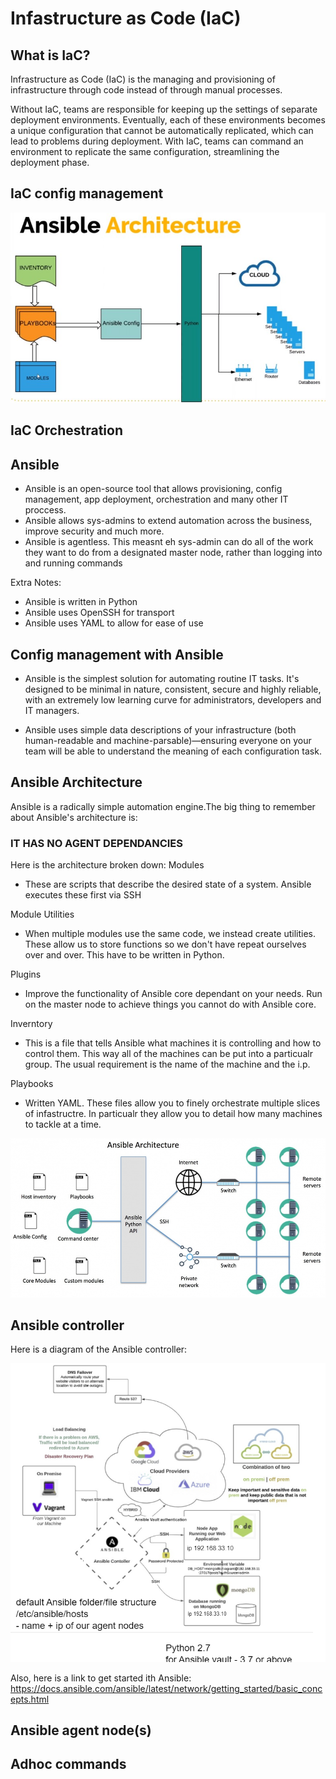 # Infastructure as Code (IaC)

## What is IaC?
Infrastructure as Code (IaC) is the managing and provisioning of infrastructure through code instead of through manual processes.

Without IaC, teams are responsible for keeping up the settings of separate deployment environments. Eventually, each of these environments becomes a unique configuration that cannot be automatically replicated, which can lead to problems during deployment. With IaC, teams can command an environment to replicate the same configuration, streamlining the deployment phase.

## IaC config management
![Alt text](/images/Ansible_config_mangement_diagram.jpg "Config management via Ansible")

## IaC Orchestration

## Ansible
- Ansible is an open-source tool that allows provisioning, config management, app deployment, orchestration and many other IT proccess. 
- Ansible allows sys-admins to extend automation across the business, improve security and much more.
- Ansible is agentless. This measnt eh sys-admin can do all of the work they want to do from a designated master node, rather than logging into and running commands


Extra Notes:
- Ansible is written in Python
- Ansible uses OpenSSH for transport
- Ansible uses YAML to allow for ease of use

## Config management with Ansible
- Ansible is the simplest solution for automating routine IT tasks. It's designed to be minimal in nature, consistent, secure and highly reliable, with an extremely low learning curve for administrators, developers and IT managers.

- Ansible uses simple data descriptions of your infrastructure (both human-readable and machine-parsable)—ensuring everyone on your team will be able to understand the meaning of each configuration task.

## Ansible Architecture
Ansible is a radically simple automation engine.The big thing to remember about Ansible's architecture is:

### IT HAS NO AGENT DEPENDANCIES
Here is the architecture broken down:
Modules 
- These are scripts that describe the desired state of a system. Ansible executes these first via SSH

Module Utilities
- When multiple modules use the same code, we instead create utilities. These allow us to store functions so we don't have repeat ourselves over and over. This have to be written in Python.

Plugins
- Improve the functionality of Ansible core dependant on your needs. Run on the master node to achieve things you cannot do with Ansible core.

Inverntory
- This is a file that tells Ansible what machines it is controlling and how to control them. This way all of the machines can be put into a particualr group. The usual requirement is the name of the machine and the i.p.

Playbooks 
- Written YAML. These files allow you to finely orchestrate multiple slices of infastructre. In particualr they allow you to detail how many machines to tackle at a time.

![Alt text](/images/ansible-architecture.jpg "Ansible Architecture")

## Ansible controller
Here is a diagram of the Ansible controller:

![Alt text](/images/Ansible_controler_Diagram.png "Ansible controller explained visually")

Also, here is a link to get started ith Ansible:
https://docs.ansible.com/ansible/latest/network/getting_started/basic_concepts.html

## Ansible agent node(s)

## Adhoc commands
